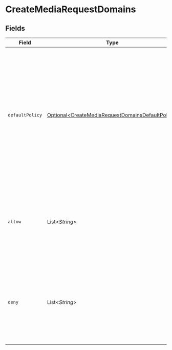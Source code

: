 # CreateMediaRequestDomains


## Fields

| Field                                                                                                                                                                                                                                                  | Type                                                                                                                                                                                                                                                   | Required                                                                                                                                                                                                                                               | Description                                                                                                                                                                                                                                            |
| ------------------------------------------------------------------------------------------------------------------------------------------------------------------------------------------------------------------------------------------------------ | ------------------------------------------------------------------------------------------------------------------------------------------------------------------------------------------------------------------------------------------------------ | ------------------------------------------------------------------------------------------------------------------------------------------------------------------------------------------------------------------------------------------------------ | ------------------------------------------------------------------------------------------------------------------------------------------------------------------------------------------------------------------------------------------------------ |
| `defaultPolicy`                                                                                                                                                                                                                                        | [Optional\<CreateMediaRequestDomainsDefaultPolicy>](../../models/components/CreateMediaRequestDomainsDefaultPolicy.md)                                                                                                                                 | :heavy_minus_sign:                                                                                                                                                                                                                                     | Specifies the default access policy for domains. <br/>If set to `allow`, all domains are allowed access unless otherwise specified in the `deny` lists. <br/>If set to `deny`, all domains are denied access unless otherwise specified in the `allow` lists.<br/> |
| `allow`                                                                                                                                                                                                                                                | List\<*String*>                                                                                                                                                                                                                                        | :heavy_minus_sign:                                                                                                                                                                                                                                     | A list of domain names or patterns that are explicitly allowed access. <br/>This list is only effective when the `defaultPolicy` is set to `deny`.<br/>                                                                                                |
| `deny`                                                                                                                                                                                                                                                 | List\<*String*>                                                                                                                                                                                                                                        | :heavy_minus_sign:                                                                                                                                                                                                                                     | A list of domain names or patterns that are explicitly denied access. <br/>This list is only effective when the `defaultPolicy` is set to `allow`.<br/>                                                                                                |